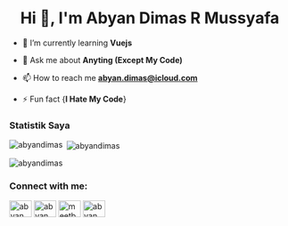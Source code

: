 <h1 align="center">Hi 👋, I'm Abyan Dimas R Mussyafa</h1>

- 🌱 I’m currently learning **Vuejs**

- 💬 Ask me about **Anyting (Except My Code)**

- 📫 How to reach me **abyan.dimas@icloud.com**

- ⚡ Fun fact {**I Hate My Code**}

<h3 align="left">Statistik Saya</h3>

<p><img align="left" src="https://github-readme-stats.vercel.app/api/top-langs?username=abyandimas&show_icons=true&locale=en&layout=compact" alt="abyandimas" /></p>

<p>&nbsp;<img align="center" src="https://github-readme-stats.vercel.app/api?username=abyandimas&show_icons=true&locale=en" alt="abyandimas" /></p>

<p align="left"> <img src="https://komarev.com/ghpvc/?username=abyandimas&label=Profile%20views&color=0e75b6&style=flat" alt="abyandimas" /> </p>


<h3 align="left">Connect with me:</h3>
<p align="left">
<a href="https://linkedin.com/in/abyan dimas r mussyafa" target="blank"><img align="center" src="https://raw.githubusercontent.com/rahuldkjain/github-profile-readme-generator/master/src/images/icons/Social/linked-in-alt.svg" alt="abyan dimas r mussyafa" height="30" width="40" /></a>
<a href="https://fb.com/abyan dimas" target="blank"><img align="center" src="https://raw.githubusercontent.com/rahuldkjain/github-profile-readme-generator/master/src/images/icons/Social/facebook.svg" alt="abyan dimas" height="30" width="40" /></a>
<a href="https://instagram.com/meetbyan" target="blank"><img align="center" src="https://raw.githubusercontent.com/rahuldkjain/github-profile-readme-generator/master/src/images/icons/Social/instagram.svg" alt="meetbyan" height="30" width="40" /></a>
<a href="https://discord.gg/abyan dimas" target="blank"><img align="center" src="https://raw.githubusercontent.com/rahuldkjain/github-profile-readme-generator/master/src/images/icons/Social/discord.svg" alt="abyan dimas" height="30" width="40" /></a>
</p>
